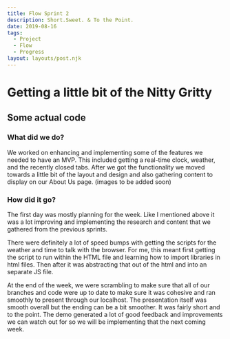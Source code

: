 ```yaml
---
title: Flow Sprint 2
description: Short.Sweet. & To the Point.
date: 2019-08-16
tags:
  - Project
  - Flow
  - Progress
layout: layouts/post.njk
---
```

# Getting a little bit of the Nitty Gritty
## Some actual code

### What did we do?
We worked on enhancing and implementing some of the features we needed to have an MVP. This included getting a real-time clock, weather, and the recently closed tabs. After we got the functionality we moved towards a little bit of the layout and design and also gathering content to display on our About Us page. (images to be added soon)

### How did it go?

The first day was mostly planning for the week. Like I mentioned above it was a lot improving and implementing the research and content that we gathered from the previous sprints.

There were definitely a lot of speed bumps with getting the scripts for the weather and time to talk with the browser. For me, this meant first getting the script to run within the HTML file and learning how to import libraries in html files. Then after it was abstracting that out of the html and into an separate JS file.

At the end of the week, we were scrambling to make sure that all of our branches and code were up to date to make sure it was cohesive and ran smoothly to present through our localhost. The presentation itself was smooth overall but the ending can be a bit smoother. It was fairly short and to the point. The demo generated a lot of good feedback and improvements we can watch out for so we will be implementing that the next coming week. 
